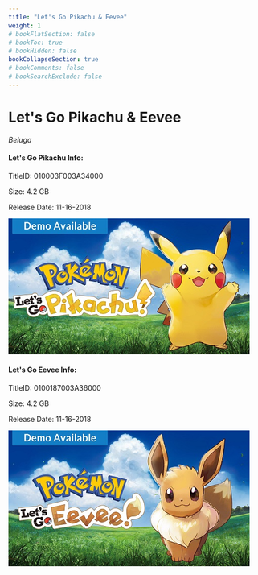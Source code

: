 ```yaml
---
title: "Let's Go Pikachu & Eevee"
weight: 1
# bookFlatSection: false
# bookToc: true
# bookHidden: false
bookCollapseSection: true
# bookComments: false
# bookSearchExclude: false
---
```

# Let's Go Pikachu & Eevee

*Beluga*

#### Let's Go Pikachu Info:

TitleID: 010003F003A34000

Size: 4.2 GB

Release Date: 11-16-2018

![Scarlet](/pikachu.jpg)

#### Let's Go Eevee Info:

TitleID: 0100187003A36000

Size: 4.2 GB

Release Date: 11-16-2018

![Violet](/eevee.jpg)